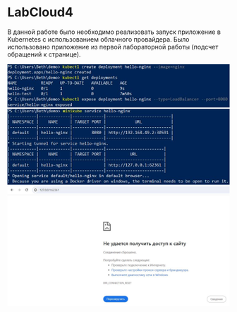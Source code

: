 # LabCloud4
В данной работе было необходимо реализовать запуск приложение в Kubernetes с использованием облачного провайдера. Было использовано приложение из первой лабораторной работы (подсчет обращений к странице).

![alt text](1.JPG)
![alt text](2.JPG)
![alt text](3.JPG)
